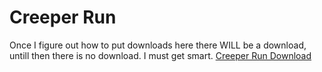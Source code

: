 # Creeper Run
Once I figure out how to put downloads here there WILL be a download, untill then there is no download. I must get smart.
[Creeper Run Download](https://github.com/PeriodicFish/periodicfish.github.io/blob/main/CreeperRun.zip)
